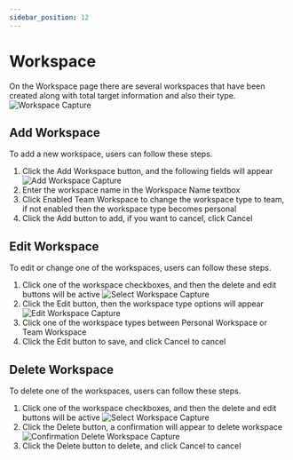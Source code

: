 ```yaml
---
sidebar_position: 12
---
```


# Workspace
On the Workspace page there are several workspaces that have been created along with total target information and also their type.
![Workspace Capture](/img/capture/workspace.png)

## Add Workspace
To add a new workspace, users can follow these steps.
1. Click the Add Workspace button, and the following fields will appear
   ![Add Workspace Capture](/img/capture/add-workspace.png)
2. Enter the workspace name in the Workspace Name textbox 
3. Click Enabled Team Workspace to change the workspace type to team, if not enabled then the workspace type becomes personal 
4. Click the Add button to add, if you want to cancel, click Cancel

## Edit Workspace
To edit or change one of the workspaces, users can follow these steps.
1. Click one of the workspace checkboxes, and then the delete and edit buttons will be active
   ![Select Workspace Capture](/img/capture/select-workspace.png)
2. Click the Edit button, then the workspace type options will appear
   ![Edit Workspace Capture](/img/capture/edit-workspace.png)
3. Click one of the workspace types between Personal Workspace or Team Workspace 
4. Click the Edit button to save, and click Cancel to cancel

## Delete Workspace
To delete one of the workspaces, users can follow these steps.
1. Click one of the workspace checkboxes, and then the delete and edit buttons will be active
   ![Select Workspace Capture](/img/capture/select-workspace.png)
2. Click the Delete button, a confirmation will appear to delete workspace
   ![Confirmation Delete Workspace Capture](/img/capture/konfir-delete-workspace.png)
3. Click the Delete button to delete, and click Cancel to cancel
